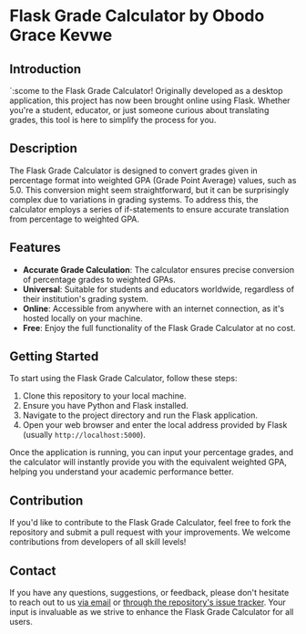 # Flask Grade Calculator by Obodo Grace Kevwe

## Introduction

`:scome to the Flask Grade Calculator! Originally developed as a desktop application, this project has now been brought online using Flask. Whether you're a student, educator, or just someone curious about translating grades, this tool is here to simplify the process for you.

## Description

The Flask Grade Calculator is designed to convert grades given in percentage format into weighted GPA (Grade Point Average) values, such as 5.0. This conversion might seem straightforward, but it can be surprisingly complex due to variations in grading systems. To address this, the calculator employs a series of if-statements to ensure accurate translation from percentage to weighted GPA.

## Features

- **Accurate Grade Calculation**: The calculator ensures precise conversion of percentage grades to weighted GPAs.
- **Universal**: Suitable for students and educators worldwide, regardless of their institution's grading system.
- **Online**: Accessible from anywhere with an internet connection, as it's hosted locally on your machine.
- **Free**: Enjoy the full functionality of the Flask Grade Calculator at no cost.

## Getting Started

To start using the Flask Grade Calculator, follow these steps:

1. Clone this repository to your local machine.
2. Ensure you have Python and Flask installed.
3. Navigate to the project directory and run the Flask application.
4. Open your web browser and enter the local address provided by Flask (usually `http://localhost:5000`).

Once the application is running, you can input your percentage grades, and the calculator will instantly provide you with the equivalent weighted GPA, helping you understand your academic performance better.

## Contribution

If you'd like to contribute to the Flask Grade Calculator, feel free to fork the repository and submit a pull request with your improvements. We welcome contributions from developers of all skill levels!

## Contact

If you have any questions, suggestions, or feedback, please don't hesitate to reach out to us [via email](#) or [through the repository's issue tracker](#). Your input is invaluable as we strive to enhance the Flask Grade Calculator for all users.
